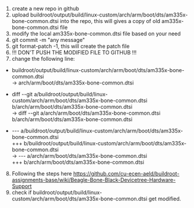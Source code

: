 1. create a new repo in github
2. upload buildroot/output/build/linux-custom/arch/arm/boot/dts/am335x-bone-common.dtsi into the repo, this will gives a copy of old am335x-bone-common.dtsi file
3. modify the local am335x-bone-common.dtsi file based on your need
4. git commit -m "any message"
5. git format-patch -1, this will create the patch file
6. !!! DON'T PUSH THE MODIFIED FILE TO GITHUB !!!
7. change the following line:
- buildroot/output/build/linux-custom/arch/arm/boot/dts/am335x-bone-common.dtsi  
-> arch/arm/boot/dts/am335x-bone-common.dtsi

- diff --git a/buildroot/output/build/linux-custom/arch/arm/boot/dts/am335x-bone-common.dtsi  
b/arch/arm/boot/dts/am335x-bone-common.dtsi  
-> diff --git a/arch/arm/boot/dts/am335x-bone-common.dtsi  
b/arch/arm/boot/dts/am335x-bone-common.dtsi

- --- a/buildroot/output/build/linux-custom/arch/arm/boot/dts/am335x-bone-common.dtsi  
+++ b/buildroot/output/build/linux-custom/arch/arm/boot/dts/am335x-bone-common.dtsi  
-> --- a/arch/arm/boot/dts/am335x-bone-common.dtsi  
+++ b/arch/arm/boot/dts/am335x-bone-common.dtsi

8. Following the steps here
https://github.com/cu-ecen-aeld/buildroot-assignments-base/wiki/Beagle-Bone-Black-Devicetree-Hardware-Support
9. check if buildroot/output/build/linux-custom/arch/arm/boot/dts/am335x-bone-common.dtsi get modified.

